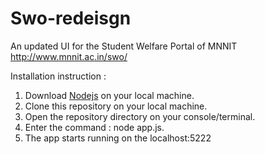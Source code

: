 # Swo-redeisgn
An updated UI for the Student Welfare Portal of MNNIT
http://www.mnnit.ac.in/swo/

Installation instruction :
1. Download [Nodejs](https://nodejs.org/en/) on your local machine.
2. Clone this repository on your local machine.
3. Open the repository directory on your console/terminal.
4. Enter the command : node app.js.
5. The app starts running on the localhost:5222
